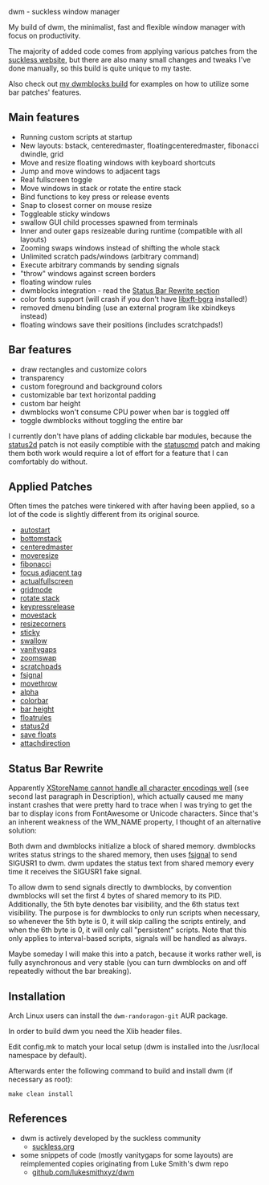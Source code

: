  dwm - suckless window manager

My build of dwm, the minimalist, fast and flexible window manager with focus on productivity.

The majority of added code comes from applying various patches from the [suckless website](https://dwm.suckless.org),
but there are also many small changes and tweaks I've done manually, so this build is quite unique to my taste.

Also check out [my dwmblocks build](https://github.com/randoragon/dwmblocks) for examples on how to
utilize some bar patches' features.

## Main features

- Running custom scripts at startup
- New layouts: bstack, centeredmaster, floatingcenteredmaster, fibonacci dwindle, grid
- Move and resize floating windows with keyboard shortcuts
- Jump and move windows to adjacent tags
- Real fullscreen toggle
- Move windows in stack or rotate the entire stack
- Bind functions to key press or release events
- Snap to closest corner on mouse resize
- Toggleable sticky windows
- swallow GUI child processes spawned from terminals
- Inner and outer gaps resizeable during runtime (compatible with all layouts)
- Zooming swaps windows instead of shifting the whole stack
- Unlimited scratch pads/windows (arbitrary command)
- Execute arbitrary commands by sending signals
- "throw" windows against screen borders
- floating window rules
- dwmblocks integration - read the [Status Bar Rewrite section](https://github.com/Randoragon/dwm#status-bar-rewrite)
- color fonts support (will crash if you don't have [libxft-bgra](https://aur.archlinux.org/packages/libxft-bgra) installed!)
- removed dmenu binding (use an external program like xbindkeys instead)
- floating windows save their positions (includes scratchpads!)

## Bar features

- draw rectangles and customize colors
- transparency
- custom foreground and background colors
- customizable bar text horizontal padding
- custom bar height
- dwmblocks won't consume CPU power when bar is toggled off
- toggle dwmblocks without toggling the entire bar

I currently don't have plans of adding clickable bar modules, because the
[status2d](https://dwm.suckless.org/patches/status2d/) patch is not easily comptible with the
[statuscmd](https://dwm.suckless.org/patches/statuscmd/) patch and making them both work would
require a lot of effort for a feature that I can comfortably do without.

## Applied Patches

Often times the patches were tinkered with after having been applied,
so a lot of the code is slightly different from its original source.

- [autostart](https://dwm.suckless.org/patches/autostart/)
- [bottomstack](https://dwm.suckless.org/patches/bottomstack/)
- [centeredmaster](https://dwm.suckless.org/patches/centeredmaster/)
- [moveresize](https://dwm.suckless.org/patches/moveresize/)
- [fibonacci](https://dwm.suckless.org/patches/fibonacci/)
- [focus adjacent tag](https://dwm.suckless.org/patches/focusadjacenttag/)
- [actualfullscreen](https://dwm.suckless.org/patches/actualfullscreen/)
- [gridmode](https://dwm.suckless.org/patches/gridmode/)
- [rotate stack](https://dwm.suckless.org/patches/rotatestack/)
- [keypressrelease](https://dwm.suckless.org/patches/keypressrelease/)
- [movestack](https://dwm.suckless.org/patches/movestack/)
- [resizecorners](https://dwm.suckless.org/patches/resizecorners/)
- [sticky](https://dwm.suckless.org/patches/sticky/)
- [swallow](https://dwm.suckless.org/patches/swallow/)
- [vanitygaps](https://dwm.suckless.org/patches/vanitygaps/)
- [zoomswap](https://dwm.suckless.org/patches/zoomswap/)
- [scratchpads](https://dwm.suckless.org/patches/scratchpads/)
- [fsignal](https://dwm.suckless.org/patches/fsignal/)
- [movethrow](https://dwm.suckless.org/patches/movethrow/)
- [alpha](https://dwm.suckless.org/patches/alpha/)
- [colorbar](https://dwm.suckless.org/patches/colorbar/)
- [bar height](https://dwm.suckless.org/patches/bar_height/)
- [floatrules](https://dwm.suckless.org/patches/floatrules/)
- [status2d](https://dwm.suckless.org/patches/status2d/)
- [save floats](http://dwm.suckless.org/patches/save_floats/)
- [attachdirection](http://dwm.suckless.org/patches/attachdirection/)

## Status Bar Rewrite

Apparently [XStoreName cannot handle all character encodings well](https://linux.die.net/man/3/xstorename) (see second last paragraph in Description), which
actually caused me many instant crashes that were pretty hard to trace when I was trying to get the bar to display
icons from FontAwesome or Unicode characters. Since that's an inherent weakness of the WM\_NAME property, I thought
of an alternative solution:

Both dwm and dwmblocks initialize a block of shared memory. dwmblocks writes status strings to the shared memory,
then uses [fsignal](https://dwm.suckless.org/patches/fsignal/) to send SIGUSR1 to dwm. dwm updates the status
text from shared memory every time it receives the SIGUSR1 fake signal.

To allow dwm to send signals directly to dwmblocks, by convention dwmblocks will set the first 4 bytes of
shared memory to its PID. Additionally, the 5th byte denotes bar visibility, and the 6th status text visibility.
The purpose is for dwmblocks to only run scripts when necessary, so whenever the 5th byte is 0, it will skip
calling the scripts entirely, and when the 6th byte is 0, it will only call "persistent" scripts.
Note that this only applies to interval-based scripts, signals will be handled as always.

Maybe someday I will make this into a patch, because it works rather well, is fully asynchronous and very stable
(you can turn dwmblocks on and off repeatedly without the bar breaking).

## Installation

Arch Linux users can install the `dwm-randoragon-git` AUR package.

In order to build dwm you need the Xlib header files.

Edit config.mk to match your local setup (dwm is installed into
the /usr/local namespace by default).

Afterwards enter the following command to build and install dwm (if
necessary as root):

    make clean install

## References

- dwm is actively developed by the suckless community
    - [suckless.org](https://suckless.org)
- some snippets of code (mostly vanitygaps for some layouts) are reimplemented copies originating from Luke Smith's dwm repo
    - [github.com/lukesmithxyz/dwm](https://github.com/lukesmithxyz/dwm)
